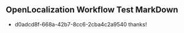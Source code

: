 ## OpenLocalization Workflow Test MarkDown
* d0adcd8f-668a-42b7-8cc6-2cba4c2a9540 
thanks!<!--HONumber=Mar16_HO4-->
